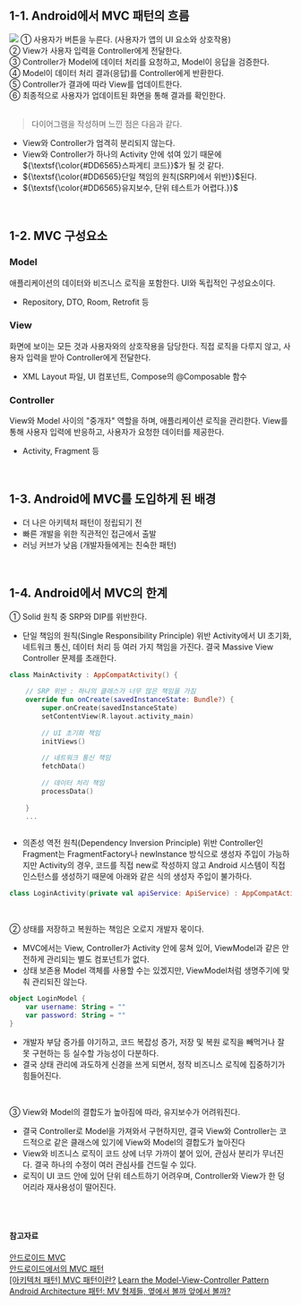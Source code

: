 
## 1-1. Android에서 MVC 패턴의 흐름

![](https://velog.velcdn.com/images/rfzzp9/post/8a2ae8d0-d608-4d6c-a80b-de21e6c4cdbf/image.png)
➀ 사용자가 버튼을 누른다. (사용자가 앱의 UI 요소와 상호작용) <br>
➁ View가 사용자 입력을 Controller에게 전달한다. <br>
➂ Controller가 Model에 데이터 처리를 요청하고, Model이 응답을 검증한다.<br>
➃ Model이 데이터 처리 결과(응답)를 Controller에게 반환한다.<br>
➄ Controller가 결과에 따라 View를 업데이트한다.<br>
➅ 최종적으로 사용자가 업데이트된 화면을 통해 결과를 확인한다.<br>
<br>
> 다이어그램을 작성하며 느낀 점은 다음과 같다.
- View와 Controller가 엄격히 분리되지 않는다.
- View와 Controller가 하나의 Activity 안에 섞여 있기 때문에  ${\textsf{\color{#DD6565}스파게티 코드}}$가 될 것 같다. 
- ${\textsf{\color{#DD6565}단일 책임의 원칙(SRP)에서 위반}}$된다.
- ${\textsf{\color{#DD6565}유지보수, 단위 테스트가 어렵다.}}$




<br>

## 1-2. MVC 구성요소


### Model
애플리케이션의 데이터와 비즈니스 로직을 포함한다.
UI와 독립적인 구성요소이다.
- Repository, DTO, Room, Retrofit 등


### View
화면에 보이는 모든 것과 사용자와의 상호작용을 담당한다.
직접 로직을 다루지 않고, 사용자 입력을 받아 Controller에게 전달한다.
- XML Layout 파일, UI 컴포넌트, Compose의 @Composable 함수


### Controller
View와 Model 사이의 "중개자" 역할을 하며, 애플리케이션 로직을 관리한다.
View를 통해 사용자 입력에 반응하고, 사용자가 요청한 데이터를 제공한다.
- Activity, Fragment 등

<br>

## 1-3. Android에 MVC를 도입하게 된 배경



- 더 나은 아키텍처 패턴이 정립되기 전
- 빠른 개발을 위한 직관적인 접근에서 출발
- 러닝 커브가 낮음 (개발자들에게는 친숙한 패턴)


<br>

## 1-4. Android에서 MVC의 한계


➀ Solid 원칙 중 SRP와 DIP를 위반한다.
- 단일 책임의 원칙(Single Responsibility Principle)  위반
Activity에서 UI 초기화, 네트워크 통신, 데이터 처리 등 여러 가지 책임을 가진다.
결국 Massive View Controller 문제를 초래한다.
```kotlin
class MainActivity : AppCompatActivity() {
    
    // SRP 위반 : 하나의 클래스가 너무 많은 책임을 가짐
    override fun onCreate(savedInstanceState: Bundle?) {
        super.onCreate(savedInstanceState)
        setContentView(R.layout.activity_main)
        
        // UI 초기화 책임
        initViews()
        
        // 네트워크 통신 책임
        fetchData()
        
        // 데이터 처리 책임
        processData()
        
    }
    ...
    
```



- 의존성 역전 원칙(Dependency Inversion Principle) 위반
Controller인 Fragment는 FragmentFactory나 newInstance 방식으로 생성자 주입이 가능하지만
Activity의 경우, 코드를 직접 new로 작성하지 않고 Android 시스템이 직접 인스턴스를 생성하기 때문에 아래와 같은 식의 생성자 주입이 불가하다.
```kotlin
class LoginActivity(private val apiService: ApiService) : AppCompatActivity()  // 불가능

```

<br>

➁ 상태를 저장하고 복원하는 책임은 오로지 개발자 몫이다.
- MVC에서는 View, Controller가 Activity 안에 뭉쳐 있어, ViewModel과 같은 안전하게 관리되는 별도 컴포넌트가 없다.
- 상태 보존용 Model 객체를 사용할 수는 있겠지만, ViewModel처럼 생명주기에 맞춰 관리되진 않는다. 
```kotlin
object LoginModel {
    var username: String = ""
    var password: String = ""
}
```
- 개발자 부담 증가를 야기하고, 코드 복잡성 증가, 저장 및 복원 로직을 빼먹거나 잘못 구현하는 등 실수할 가능성이 다분하다.
- 결국 상태 관리에 과도하게 신경을 쓰게 되면서, 정작 비즈니스 로직에 집중하기가 힘들어진다.

<br>

➂ View와 Model의 결합도가 높아짐에 따라, 유지보수가 어려워진다.


- 결국 Controller로 Model을 가져와서 구현하지만, 결국 View와 Controller는 코드적으로 같은 클래스에 있기에 View와 Model의 결합도가 높아진다
- View와 비즈니스 로직이 코드 상에 너무 가까이 붙어 있어, 관심사 분리가 무너진다. 결국 하나의 수정이 여러 관심사를 건드릴 수 있다.
- 로직이 UI 코드 안에 있어 단위 테스트하기 어려우며, Controller와 View가 한 덩어리라 재사용성이 떨어진다.

<br>
<br>

#### 참고자료
[안드로이드 MVC](https://brunch.co.kr/@mystoryg/170)  
[안드로이드에서의 MVC 패턴](https://velog.io/@sdhong0609/%EC%95%88%EB%93%9C%EB%A1%9C%EC%9D%B4%EB%93%9C%EC%97%90%EC%84%9C%EC%9D%98-MVC-%ED%8C%A8%ED%84%B4)  
[[아키텍처 패턴] MVC 패턴이란?](https://medium.com/@jang.wangsu/%EB%94%94%EC%9E%90%EC%9D%B8%ED%8C%A8%ED%84%B4-mvc-%ED%8C%A8%ED%84%B4%EC%9D%B4%EB%9E%80-1d74fac6e256) 
[Learn the Model-View-Controller Pattern](https://openclassrooms.com/en/courses/4661936-develop-your-first-android-application/4679186-learn-the-model-view-controller-pattern)
[Android Architecture 패턴: MV 형제들, 옆에서 볼까 앞에서 볼까?](https://meetup.nhncloud.com/posts/342)  
